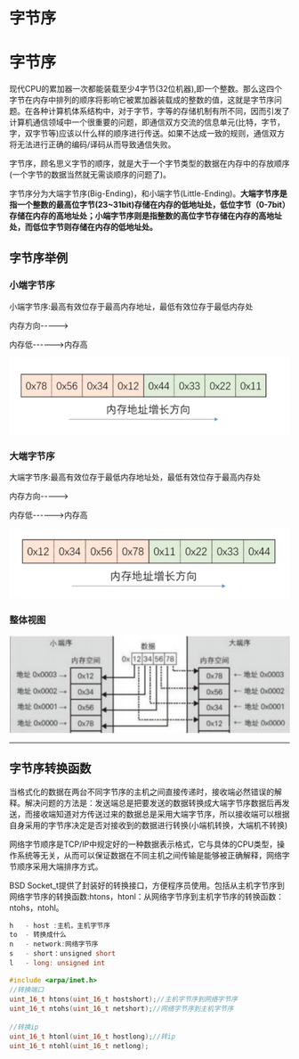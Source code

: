 # 字节序



# 字节序
现代CPU的累加器一次都能装载至少4字节(32位机器),即一个整数。那么这四个字节在内存中排列的顺序将影响它被累加器装载成的整数的值，这就是字节序问题。在各种计算机体系结构中，对于字节，字等的存储机制有所不同，因而引发了计算机通信领域中一个很重要的问题，即通信双方交流的信息单元(比特，字节，字，双字节等)应该以什么样的顺序进行传送。如果不达成一致的规则，通信双方将无法进行正确的编码/译码从而导致通信失败。  

字节序，顾名思义字节的顺序，就是大于一个字节类型的数据在内存中的存放顺序(一个字节的数据当然就无需谈顺序的问题了)。  

字节序分为大端字节序(Big-Ending)，和小端字节(Little-Ending)。**大端字节序是指一个整数的最高位字节(23~31bit)存储在内存的低地址处，低位字节（0-7bit）存储在内存的高地址处；小端字节序则是指整数的高位字节存储在内存的高地址处，而低位字节则存储在内存的低地址处。**

## 字节序举例
### 小端字节序
小端字节序:最高有效位存于最高内存地址，最低有效位存于最低内存处

内存方向----->  

内存低------>内存高  

![小端字节序](../images/zijiexu/LittleEnding.png) 

### 大端字节序
大端字节序:最高有效位存于最低内存地址处，最低有效位存于最高内存处

内存方向----->  

内存低------>内存高  

![大端字节序](../images/zijiexu/BigEnding.png) 

### 整体视图

![总](../images/zijiexu/zong.png) 

---

## 字节序转换函数 
当格式化的数据在两台不同字节序的主机之间直接传递时，接收端必然错误的解释。解决问题的方法是：发送端总是把要发送的数据转换成大端字节序数据后再发送，而接收端知道对方传送过来的数据总是采用大端字节序，所以接收端可以根据自身采用的字节序决定是否对接收到的数据进行转换(小端机转换，大端机不转换)  

网络字节顺序是TCP/IP中规定好的一种数据表示格式，它与具体的CPU类型，操作系统等无关，从而可以保证数据在不同主机之间传输是能够被正确解释，网络字节顺序采用大端排序方式。  

BSD Socket_t提供了封装好的转换接口，方便程序员使用。包括从主机字节序到网络字节序的转换函数:htons，htonl：从网络字节序到主机字节序的转换函数：ntohs，ntohl。  

```c
h   - host :主机，主机字节序
to  - 转换成什么
n   - network:网络字节序
s   - short：unsigned short
l   - long: unsigned int
```


```c++
#include <arpa/inet.h>
//转换端口
uint_16_t htons(uint_16_t hostshort);//主机字节序到网络字节序
uint_16_t ntohs(uint_16_t netshort);//网络字节序到主机字节序

//转换ip
uint_16_t htonl(uint_16_t hostlong);//转ip
uint_16_t ntohl(uint_16_t netlong);
```


